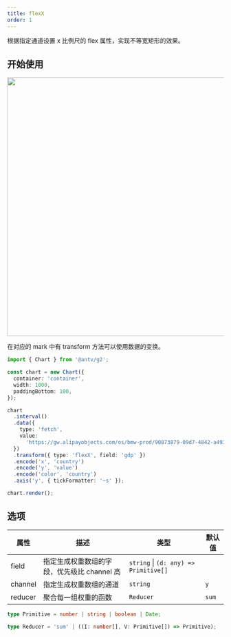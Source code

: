 ```yaml
---
title: flexX
order: 1
---
```


根据指定通道设置 x 比例尺的 flex 属性，实现不等宽矩形的效果。

## 开始使用

<img src="https://mdn.alipayobjects.com/huamei_qa8qxu/afts/img/A*NfBaTZtrUhoAAAAAAAAAAAAADmJ7AQ/original" width="600" />

在对应的 mark 中有 transform 方法可以使用数据的变换。

```ts
import { Chart } from '@antv/g2';

const chart = new Chart({
  container: 'container',
  width: 1000,
  paddingBottom: 100,
});

chart
  .interval()
  .data({
    type: 'fetch',
    value:
      'https://gw.alipayobjects.com/os/bmw-prod/90873879-09d7-4842-a493-03fb560267bc.csv',
  })
  .transform({ type: 'flexX', field: 'gdp' })
  .encode('x', 'country')
  .encode('y', 'value')
  .encode('color', 'country')
  .axis('y', { tickFormatter: '~s' });

chart.render();
```

## 选项

| 属性               | 描述                                           | 类型                     | 默认值                 |
|-------------------|------------------------------------------------|-------------------------|-----------------------|
| field             | 指定生成权重数组的字段，优先级比 channel 高          | `string` \| `(d: any) => Primitive[]`  |        |  
| channel           | 指定生成权重数组的通道                             | `string`               | `y`                    |
| reducer           | 聚合每一组权重的函数                               | `Reducer`              | `sum`                  |

```ts
type Primitive = number | string | boolean | Date;

type Reducer = 'sum' | ((I: number[], V: Primitive[]) => Primitive);
```
